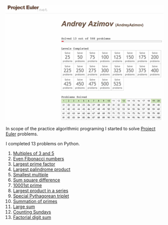 ![](https://github.com/AndreyAzimov/project-euler/blob/master/progress.jpg)

In scope of the practice algorithmic programing I started to solve [Project Euler][site] problems.

I completed 13 problems on Python.

1. [Multiples of 3 and 5][p1]
2. [Even Fibonacci numbers][p2]
3. [Largest prime factor][p3]
4. [Largest palindrome product][p4]
5. [Smallest multiple][p5]
6. [Sum square difference][p6]
7. [10001st prime][p7]
8. [Largest product in a series][p8]
9. [Special Pythagorean triplet][p9]
10. [Summation of primes][p10]
13. [Large sum][p13]
19. [Counting Sundays][p19]
20. [Factorial digit sum][p20]

[site]:<http://projecteuler.net>

[p1]:<https://projecteuler.net/problem=1>
[p2]:<https://projecteuler.net/problem=2>
[p3]:<https://projecteuler.net/problem=3>
[p4]:<https://projecteuler.net/problem=4>
[p5]:<https://projecteuler.net/problem=5>
[p6]:<https://projecteuler.net/problem=6>
[p7]:<https://projecteuler.net/problem=7>
[p8]:<https://projecteuler.net/problem=8>
[p9]:<https://projecteuler.net/problem=9>
[p10]:<https://projecteuler.net/problem=10>
[p13]:<https://projecteuler.net/problem=13>
[p19]:<https://projecteuler.net/problem=19>
[p20]:<https://projecteuler.net/problem=20>
